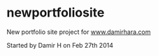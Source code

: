 newportfoliosite
================

New portfolio site project for www.damirhara.com

Started by Damir H on Feb 27th 2014
